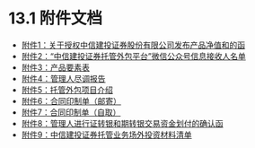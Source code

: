 # 13.1 附件文档
- <a href="../attachment/附件1-关于授权中信建投证券股份有限公司发布产品净值和的函.docx" download="../attachment/附件1-关于授权中信建投证券股份有限公司发布产品净值和的函.docx">附件1：关于授权中信建投证券股份有限公司发布产品净值和的函</a>
- <a href="../attachment/附件2-“中信建投证券托管外包平台”微信公众号信息接收人名单.xlsx" download="../attachment/附件2-“中信建投证券托管外包平台”微信公众号信息接收人名单.xlsx">附件2：“中信建投证券托管外包平台”微信公众号信息接收人名单</a>
- <a href="../attachment/附件3-产品要素表.docx" download="../attachment/附件3-产品要素表.docx">附件3：产品要素表</a>
- <a href="../attachment/附件4-管理人尽调报告.docx" download="../attachment/附件4-管理人尽调报告.docx">附件4：管理人尽调报告</a>
- <a href="../attachment/附件5-托管外包项目介绍.docx" download="../attachment/附件5-托管外包项目介绍.docx">附件5：托管外包项目介绍</a>
- <a href="../attachment/附件6-合同印制单（邮寄）.docx" download="../attachment/附件6-合同印制单（邮寄）.docx">附件6：合同印制单（邮寄）</a>
- <a href="../attachment/附件7-合同印制单（自取）.docx" download="../attachment/附件7-合同印制单（自取）.docx">附件7：合同印制单（自取）</a>
- <a href="../attachment/附件8-管理人进行证转银和期转银交易资金划付的确认函.doc" download="../attachment/附件8-管理人进行证转银和期转银交易资金划付的确认函.doc">附件8：管理人进行证转银和期转银交易资金划付的确认函</a>
- <a href="../attachment/附件9-中信建投证券托管业务场外投资材料清单.docx" download="../attachment/附件9-中信建投证券托管业务场外投资材料清单.docx">附件9：中信建投证券托管业务场外投资材料清单</a>
